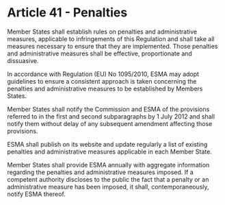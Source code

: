 # Article 41 - Penalties


Member States shall establish rules on penalties and administrative measures, applicable to infringements of this Regulation and shall take all measures necessary to ensure that they are implemented. Those penalties and administrative measures shall be effective, proportionate and dissuasive.

In accordance with Regulation (EU) No 1095/2010, ESMA may adopt guidelines to ensure a consistent approach is taken concerning the penalties and administrative measures to be established by Members States.

Member States shall notify the Commission and ESMA of the provisions referred to in the first and second subparagraphs by 1 July 2012 and shall notify them without delay of any subsequent amendment affecting those provisions.

ESMA shall publish on its website and update regularly a list of existing penalties and administrative measures applicable in each Member State.

Member States shall provide ESMA annually with aggregate information regarding the penalties and administrative measures imposed. If a competent authority discloses to the public the fact that a penalty or an administrative measure has been imposed, it shall, contemporaneously, notify ESMA thereof.
